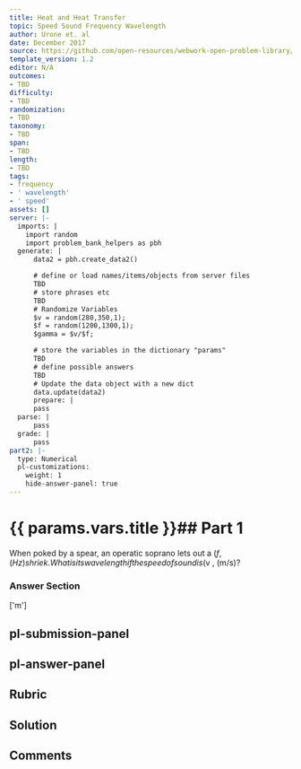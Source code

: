 ```yaml
---
title: Heat and Heat Transfer
topic: Speed Sound Frequency Wavelength
author: Urone et. al
date: December 2017
source: https://github.com/open-resources/webwork-open-problem-library/tree/master/Contrib/BrockPhysics/College_Physics_Urone/17.Physics_of_Hearing/17-02.Speed_Sound_Frequency_Wavelength/NU_U17_17_02_001.pg
template_version: 1.2
editor: N/A
outcomes:
- TBD
difficulty:
- TBD
randomization:
- TBD
taxonomy:
- TBD
span:
- TBD
length:
- TBD
tags:
- frequency
- ' wavelength'
- ' speed'
assets: []
server: |-
  imports: |
    import random
    import problem_bank_helpers as pbh
  generate: |
      data2 = pbh.create_data2()

      # define or load names/items/objects from server files
      TBD
      # store phrases etc
      TBD
      # Randomize Variables
      $v = random(280,350,1);
      $f = random(1200,1300,1);
      $gamma = $v/$f;

      # store the variables in the dictionary "params"
      TBD
      # define possible answers
      TBD
      # Update the data object with a new dict
      data.update(data2)
      prepare: |
      pass
  parse: |
      pass
  grade: |
      pass
part2: |-
  type: Numerical
  pl-customizations:
    weight: 1
    hide-answer-panel: true
---
```


# {{ params.vars.title }}## Part 1 
When poked by a spear, an operatic soprano lets out a ($f , (Hz) shriek. What is itswavelength if the speed of sound is ($v , (m/s)? 


### Answer Section 
['m']

## pl-submission-panel 


## pl-answer-panel 


## Rubric 


## Solution 


## Comments 


